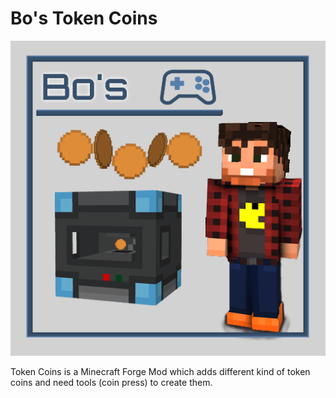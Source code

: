 # Bo's Token Coins

![Token Coins][logo]

Token Coins is a Minecraft Forge Mod which adds different kind of token coins and need tools (coin press) to create them.

[logo]: logo.png

